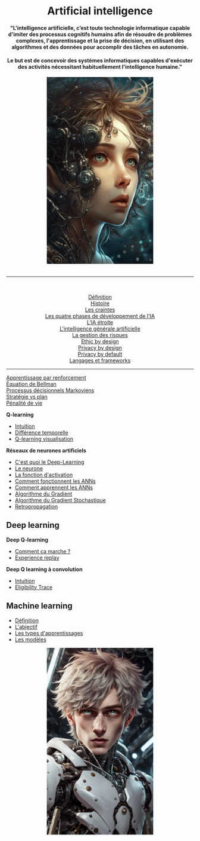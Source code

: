 <h1 align="center">Artificial intelligence</h1>
<h4 align="center">"L’intelligence artificielle, c’est toute technologie informatique capable d'imiter des processus cognitifs humains afin de résoudre de problèmes complexes, l'apprentissage et la prise de décision, en utilisant des algorithmes et des données pour accomplir des tâches en autonomie.</h4>
<h4 align="center">Le but est de concevoir des systèmes informatiques capables d'exécuter des activités nécessitant habituellement l'intelligence humaine."</h4>
<!-- <br> -->
<div align="center">
    <img src="img\ai.webp" alt="Intelligence artificielle" title="Intelligence artificielle" height="500px">
</div>
<br>
<hr>
<br>
<div align="center">

[Définition](basics/define "Qu'est-ce qu'une intelligence artificielle")   
[Histoire](basics/history "L'histoire de l'intelligence artificielle")   
[Les craintes](basics/fears "Les caintes face à l'IA")   
[Les quatre phases de développement de l'IA](basics/aiDevelopmentPeriods "Les quates grandes phases de l'intelligence artificielle")  
[L'IA étroite](basics/weakAI "Weak AI = Narrow AI (IA étroite)")  
[L'intelligence générale artificielle](basics/agi "Intelligence générale artificielle = IA forte")  
[La gestion des risques](basics/riskManagement "La gestion des risques")  
[Ethic by design](basics/ethicByDesign "Ethic by design")  
[Privacy by design](basics/privacyByDesign "Privacy by design")  
[Privacy by default](basics/privacyByDefault "Privacy by default")  
[Langages et frameworks](basics/languagesAndFrameworks "Langages et frameworks")  

</div>

___

[Apprentissage par renforcement](reinforcementLearning "Apprentissage par renforcement")  
[Équation de Bellman](BellmanEquation "Équation de Bellman")  
[Processus décisionnels Markoviens](processusDeDecisionMarkoviens "Processus décisionnels Markoviens")  
[Stratégie vs plan](StatégieVSplan "Stratégie vs plan")  
[Pénalité de vie](PenaliteDeVie "Pénalité de vie")  

**Q-learning**  
- [Intuition](Q-learningIntuition "Q-Learning, Intuition")  
- [Différence temporelle](timeDifference "Différence temporelle")  
- [Q-learning visualisation](Q-learningVisualisaition "Q-learning visualisation")  

**Réseaux de neurones artificiels**  
* [C'est quoi le Deep-Learning](ArtificiallNeuralNetwork/WhatsDeepLearning  "C'est quoi l'apprentissage profond")  
* [Le neurone](ArtificiallNeuralNetwork/Neuron "Le neurone")  
* [La fonction d'activation](ArtificiallNeuralNetwork/activationFunction "La fonction d'activation")  
* [Comment fonctionnent les ANNs](ArtificiallNeuralNetwork/HowANNswork "Comment fonctionnenet les réseaux de neurones artificiels")  
* [Comment apprennent les ANNs](ArtificiallNeuralNetwork/HowANNsLearn "Comment apprennent les réseaux de neurones artificiels")  
* [Algorithme du Gradient](ArtificiallNeuralNetwork/gradientAlgorithm "Mettre à jour les poids avec l'algorithme du Gradient")  
* [Algorithme du Gradient Stochastique](ArtificiallNeuralNetwork/stochasticGradientAlgorithm "Algorithme du Gradient Stochastique")  
* [Retropropagation](ArtificiallNeuralNetwork/Retropropagation "La retropropagation")

<!-- **Réseau de neurone à convolution**
* [Définition]( 'Qu'est qu'un réseau de neurone à convolution)
* [Convolution]()
* [Couche ReLU]()
* [Pooling]()
* [Flattening]()
* [Full conection]()
* [Fonction `softmax` et entropie croisée]() -->

## **Deep learning**
**Deep Q-learning**
* [Comment ça marche ?](Deep_Q-Learning_intuition/ccm "Comment ça marche")  
* [Experience replay](Deep_Q-Learning_intuition/experienceReplay "Experience replay")

**Deep Q learning à convolution**
* [Intuition](Convolutional_Deep_Q-learning/Intuition)  
* [Eligibility Trace](Convolutional_Deep_Q-learning/eligibilityTrace "n-step Q-Learning")

## **Machine learning**
* [Définition](machineLearning/definition "Définition de l'apprentissage automatique")
* [L'abjectif](machineLearning/goal "L'objectif recherché en l'apprentissage automatique")
* [Les types d'apprentissages](machineLearning/typesOfLearning "Les types d'apprentissage")
* [Les modèles](machineLearning/models "Les modèles de machine learning")
<!-- * [Les biais](machineLearning/bias "Les biais") -->

<div align="center">
    <img align="center" src="img\T4JJfM4rH7ibTZXbojOQ--1--ojlrz.webp" alt="Intelligence artificielle" title="Intelligence artificielle" height="500px">
</div>